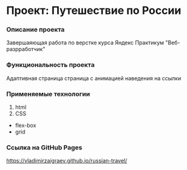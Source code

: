 # Проект: Путешествие по России

### Описание проекта
Завершаяющая работа по верстке курса Яндекс Практикум "Веб-разрработчик"

### Функциональность проекта
Адаптивная страница страница с анимацией наведения на ссылки

### Применяемые технологии
1. html
2. CSS
  - flex-box
  - grid

### Cсылка на GitHub Pages
https://vladimirzaigraev.github.io/russian-travel/

